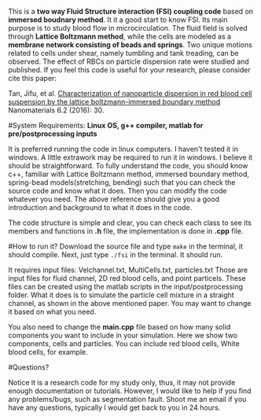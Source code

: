 This is a **two way Fluid Structure interaction (FSI) coupling code** based on **immersed boudnary method**. It it a good start to know FSI.
Its main purpose is to study blood flow in microcirculation.
The fluid field is solved through **Lattice Boltzmann method**, while the cells 
are modeled as a **membrane network consisting of beads and springs**. Two unique
motions related to cells under shear, namely tumbling and tank treading,
can be observed. The effect of RBCs on particle dispersion rate were studied 
and published. If you feel this code is useful for your research, please consider
cite this paper:

Tan, Jifu, et al. [Characterization of nanoparticle dispersion in red blood cell suspension by the lattice boltzmann-immersed boundary method](http://www.mdpi.com/2079-4991/6/2/30/htm) Nanomaterials 6.2 (2016): 30.

#System Requirements:
**Linux OS, g++ compiler, matlab for pre/postprocessing inputs**

It is preferred running the code in linux computers. I haven't tested it in windows. A little extrawork may be required to run it in windows. I believe it should be straightforward. 
To fully understand the code, you should know c++, familiar with Lattice Boltzmann method, immersed boundary method, spring-bead models(stretching, bending) such that you can check the source code and know what it does. Then you can modify the code whatever you need. The above reference should give you a good introduction and background to what it does in the code.  

The code structure is simple and clear, you can check each class to see its members and functions in **.h** file, the implementation is done in **.cpp** file.

#How to run it?
Download the source file and type `make` in the terminal, it should compile. Next, just type `./fsi` in the terminal. It should run.  

It requires input files: Velchannel.txt, MultiCells.txt, particles.txt
Those are input files for fluid channel, 2D red blood cells, and point particels. These files can be created using the matlab scripts in the input/postprocessing folder. What it does is to simulate the particle cell mixture in a straight channel, as shown in the above mentioned paper. You may want to change it based on what you need. 

You also need to change the **main.cpp** file based on how many solid components you want to include in your simulation. Here we show two components, cells and particles. You can include red blood cells, White blood cells, for example. 

#Questions?

Notice it is a research code for my study only, thus, it may not provide enough documentation or tutorials. However, I would like to help if you find any problems/bugs, such as segmentation fault. Shoot me an email if you have any questions, typically I would get back to you in 24 hours.  

